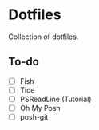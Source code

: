# Dotfiles

Collection of dotfiles.

## To-do

- [ ] Fish
- [ ] Tide
- [ ] PSReadLine (Tutorial)
- [ ] Oh My Posh
- [ ] posh-git
